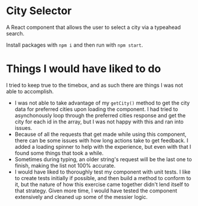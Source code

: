 # City Selector

A React component that allows the user to select a city via a typeahead search.

Install packages with `npm i` and then run with `npm start`.

# Things I would have liked to do

I tried to keep true to the timebox, and as such there are things I was not able to accomplish.

* I was not able to take advantage of my `getCity()` method to get the city data for preferred cities upon loading the component. I had tried to asynchonously loop through the preferred cities response and get the city for each id in the array, but I was not happy with this and ran into issues.
* Because of all the requests that get made while using this component, there can be some issues with how long actions take to get feedback. I added a loading spinner to help with the experience, but even with that I found some things that took a while.
* Sometimes during typing, an older string's request will be the last one to finish, making the list not 100% accurate.
* I would have liked to thoroughly test my component with unit tests. I like to create tests initially if possible, and then build a method to conform to it, but the nature of how this exercise came together didn't lend itself to that strategy. Given more time, I would have tested the component extensively and cleaned up some of the messier logic.